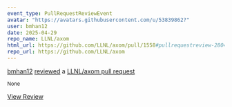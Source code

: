 ```yaml
---
event_type: PullRequestReviewEvent
avatar: "https://avatars.githubusercontent.com/u/53839862?"
user: bmhan12
date: 2025-04-29
repo_name: LLNL/axom
html_url: https://github.com/LLNL/axom/pull/1558#pullrequestreview-2804234338
repo_url: https://github.com/LLNL/axom
---
```


<a href='https://github.com/bmhan12' target='_blank'>bmhan12</a> <a href='https://github.com/LLNL/axom/pull/1558#pullrequestreview-2804234338' target='_blank'>reviewed</a> a <a href='https://github.com/LLNL/axom/pull/1558' target='_blank'>LLNL/axom pull request</a>

<small>None</small>

<a href='https://github.com/LLNL/axom/pull/1558#pullrequestreview-2804234338' target='_blank'>View Review</a>